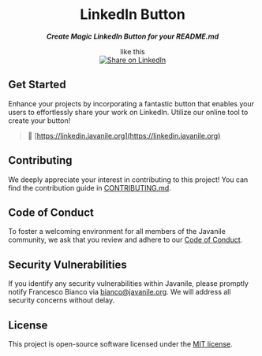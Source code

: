 <div align="center">

# LinkedIn Button

***Create Magic LinkedIn Button for your README.md***  
  
like this  
[![Share on LinkedIn](https://img.shields.io/badge/-share%20on%20linkedin-blue?logo=linkedin&style=for-the-badge)](https://www.linkedin.com/feed/?shareActive=true&text=This%20%22Magic%20Button%22%20share%20stuff%20on%20LinkedIn%20from%20MARKDOWN%0A%0Ahttps%3A%2F%2Flinkedin.javanile.org%2F%0Ahttps%3A%2F%2Fgithub.com%2Fjavanile%2Flinkedin-button%0A%0A%23DEVCommunity%20%23Markdown%20%23LinkedInButton%20%23Socialware)

</div>

## Get Started

Enhance your projects by incorporating a fantastic button that enables your users to effortlessly share your work on LinkedIn. Utilize our online tool to create your button!

> 🔗 [https://linkedin.javanile.org](https://linkedin.javanile.org)

## Contributing

We deeply appreciate your interest in contributing to this project! You can find the contribution guide in [CONTRIBUTING.md](CONTRIBUTING.md).

## Code of Conduct

To foster a welcoming environment for all members of the Javanile community, we ask that you review and adhere to our [Code of Conduct](CONTRIBUTING.md#code-of-conduct).

## Security Vulnerabilities

If you identify any security vulnerabilities within Javanile, please promptly notify Francesco Bianco via [bianco@javanile.org](mailto:bianco@javanile.org). We will address all security concerns without delay.

## License

This project is open-source software licensed under the [MIT license](LICENSE).
